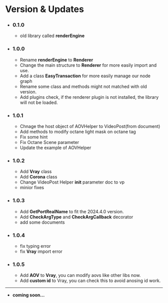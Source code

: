 # Version & Updates

- ### 0.1.0
  - old library called **renderEngine**

- ### 1.0.0
  - Rename **renderEngine** to **Renderer**
  - Change the main structure to **Renderer** for more easily import and use.
  - Add a class **EasyTransaction** for more easily manage our node graph
  - Rename some class and methods might not matched with old version.
  - Add plugins check, if the renderer plugin is not installed, the library will not be loaded.

- ### 1.0.1
  - Chnage the host object of AOVHelper to VideoPost(from document)
  - Add methods to modify octane light mask on octane tag
  - Fix some hint
  - Fix Octane Scene parameter
  - Update the example of AOVHelper
- ### 1.0.2
  - Add **Vray** class
  - Add **Corona** class
  - Change VideoPost Helper __init__ parameter doc to vp
  - minior fixes
- ### 1.0.3
  - Add **GetPortRealName** to fit the 2024.4.0 version.
  - Add **CheckArgType** and **CheckArgCallback** decorator
  - add some documents
- ### 1.0.4
  - fix typing error
  - fix **Vray** import error
- ### 1.0.5
  - Add **AOV** to **Vray**, you can modify aovs like other libs now.
  - Add **custom id** to Vray, you can check this to avoid anosing id work.

---
- __coming soon...__